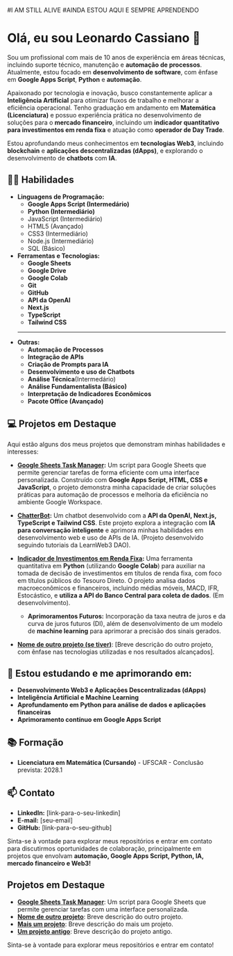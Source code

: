 #I AM STILL ALIVE 
#AINDA ESTOU AQUI E SEMPRE APRENDENDO

# Olá, eu sou Leonardo Cassiano 👋

Sou um profissional com mais de 10 anos de experiência em áreas técnicas, incluindo suporte técnico, manutenção e **automação de processos**. Atualmente, estou focado em **desenvolvimento de software**, com ênfase em **Google Apps Script**, **Python** e **automação**.

Apaixonado por tecnologia e inovação, busco constantemente aplicar a **Inteligência Artificial** para otimizar fluxos de trabalho e melhorar a eficiência operacional. Tenho graduação em andamento em **Matemática (Licenciatura)** e possuo experiência prática no desenvolvimento de soluções para o **mercado financeiro**, incluindo um **indicador quantitativo para investimentos em renda fixa** e atuação como **operador de Day Trade**.

Estou aprofundando meus conhecimentos em **tecnologias Web3**, incluindo **blockchain** e **aplicações descentralizadas (dApps)**, e explorando o desenvolvimento de **chatbots** com **IA**.

## 👨‍💻 Habilidades

*   **Linguagens de Programação:**
    *   **Google Apps Script (Intermedário)**
    *   **Python (Intermediário)**
    *   JavaScript (Intermediário)
    *   HTML5 (Avançado)
    *   CSS3 (Intermediário)
    *   Node.js (Intermediário)
    *   SQL (Básico)
*   **Ferramentas e Tecnologias:**
    *   **Google Sheets**
    *   **Google Drive**
    *   **Google Colab**
    *   **Git**
    *   **GitHub**
    *   **API da OpenAI**
    *   **Next.js**
    *   **TypeScript**
    *   **Tailwind CSS**
    *   ****
*   **Outras:**
    *   **Automação de Processos**
    *   **Integração de APIs**
    *   **Criação de Prompts para IA**
    *   **Desenvolvimento e uso de Chatbots**
    *   **Análise Técnica**(Intermedário)
    *   **Análise Fundamentalista (Básico)**
    *   **Interpretação de Indicadores Econômicos**
    *   **Pacote Office (Avançado)**

## 💻 Projetos em Destaque

Aqui estão alguns dos meus projetos que demonstram minhas habilidades e interesses:

*   **[Google Sheets Task Manager](link-para-o-repositorio-do-task-manager):** Um script para Google Sheets que permite gerenciar tarefas de forma eficiente com uma interface personalizada. Construído com **Google Apps Script, HTML, CSS e JavaScript**, o projeto demonstra minha capacidade de criar soluções práticas para automação de processos e melhoria da eficiência no ambiente Google Workspace.

*   **[ChatterBot](link-para-o-repositorio-do-chatbot):** Um chatbot desenvolvido com a **API da OpenAI, Next.js, TypeScript e Tailwind CSS**. Este projeto explora a integração com **IA para conversação inteligente** e aprimora minhas habilidades em desenvolvimento web e uso de APIs de IA. (Projeto desenvolvido seguindo tutoriais da LearnWeb3 DAO).

*   **[Indicador de Investimentos em Renda Fixa](link-para-o-repositorio-do-indicador):**  Uma ferramenta quantitativa em **Python** (utilizando **Google Colab**) para auxiliar na tomada de decisão de investimentos em títulos de renda fixa, com foco em títulos públicos do Tesouro Direto. O projeto analisa dados macroeconômicos e financeiros, incluindo médias móveis, MACD, IFR, Estocástico, e **utiliza a API do Banco Central para coleta de dados**. (Em desenvolvimento).
    *   **Aprimoramentos Futuros:** Incorporação da taxa neutra de juros e da curva de juros futuros (DI), além de desenvolvimento de um modelo de **machine learning** para aprimorar a precisão dos sinais gerados.

*   **[Nome de outro projeto (se tiver)]()**: [Breve descrição do outro projeto, com ênfase nas tecnologias utilizadas e nos resultados alcançados].

## 🌱 Estou estudando e me aprimorando em:

*   **Desenvolvimento Web3 e Aplicações Descentralizadas (dApps)**
*   **Inteligência Artificial e Machine Learning**
*   **Aprofundamento em Python para análise de dados e aplicações financeiras**
*   **Aprimoramento contínuo em Google Apps Script**

## 📚 Formação

*   **Licenciatura em Matemática (Cursando)** - UFSCAR - Conclusão prevista: 2028.1

## 📫 Contato

*   **LinkedIn:** [link-para-o-seu-linkedin]
*   **E-mail:** [seu-email]
*   **GitHub:** [link-para-o-seu-github]

Sinta-se à vontade para explorar meus repositórios e entrar em contato para discutirmos oportunidades de colaboração, principalmente em projetos que envolvam **automação, Google Apps Script, Python, IA, mercado financeiro e Web3!**


## Projetos em Destaque

- [**Google Sheets Task Manager**](link-para-o-repositorio): Um script para Google Sheets que permite gerenciar tarefas com uma interface personalizada.
- [**Nome de outro projeto**](link-para-o-repositorio-do-outro-projeto): Breve descrição do outro projeto.
- [**Mais um projeto**](link-para-o-repositorio-do-mais-um-projeto): Breve descrição do mais um projeto.
- [**Um projeto antigo**](link-para-o-repositorio-do-projeto-antigo): Breve descrição do projeto antigo.


Sinta-se à vontade para explorar meus repositórios e entrar em contato!
